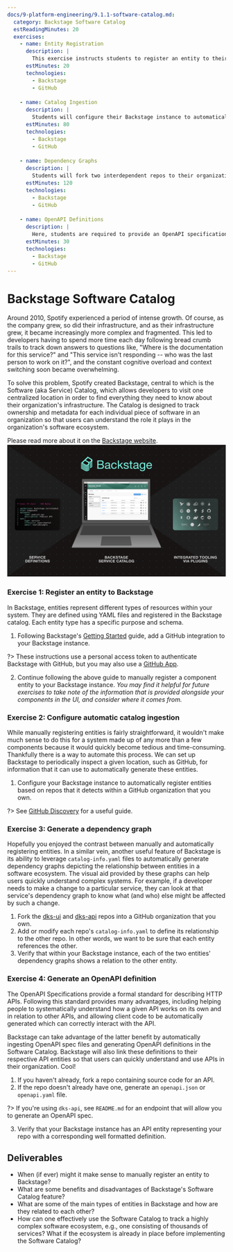 ```yaml
---
docs/9-platform-engineering/9.1.1-software-catalog.md:
  category: Backstage Software Catalog
  estReadingMinutes: 20
  exercises:
    - name: Entity Registration
      description: |
        This exercise instructs students to register an entity to their local Backstage instance.  The entity should correspond to a repo belonging to a GitHub organization that the student owns.  This exercise will require students to configure their Backstage instance to have the permissions needed to access their GitHub organization and will help pave the way for the following exercise.
      estMinutes: 20
      technologies:
        - Backstage
        - GitHub
        
    - name: Catalog Ingestion
      description: |
        Students will configure their Backstage instance to automatically perform read operations on a given GitHub organization and ingest `catalog-info.yaml` files existing in that organization in order to automatically register entities.  They will need to configure GitHub as a catalog and ensure that their Backstage instance combs their organization for the correct file(s) at an appropriate interval.
      estMinutes: 80
      technologies:
        - Backstage
        - GitHub

    - name: Dependency Graphs
      description: |
        Students will fork two interdependent repos to their organization and ensure that their Backstage instance recognizes the two repos while also displaying the repos' interdependence via the "Relations" section of their overviews in the UI.  This requires a thorough understanding of the available fields in `catalog-info.yaml` files along with a Backstage app's configuration file.  
      estMinutes: 120
      technologies:
        - Backstage
        - GitHub

    - name: OpenAPI Definitions
      description: |
        Here, students are required to provide an OpenAPI specification which their Backstage instance can ingest and associate with a definition for an API having source code in a repo owned by the student's organization.  Students may use a repo that already has an OpenAPI spec file or they may generate the necessary spec data from an API.  
      estMinutes: 30
      technologies:
        - Backstage
        - GitHub
---
```


# Backstage Software Catalog

Around 2010, Spotify experienced a period of intense growth.  Of course, as the company grew, so did their infrastructure, and as their infrastructure grew, it became increasingly more complex and fragmented.  This led to developers having to spend more time each day following bread crumb trails to track down answers to questions like, "Where is the documentation for this service?" and "This service isn't responding -- who was the last person to work on it?", and the constant cognitive overload and context switching soon became overwhelming.  

To solve this problem, Spotify created Backstage, central to which is the Software (aka Service) Catalog, which allows developers to visit one centralized location in order to find everything they need to know about their organization's infrastructure.  The Catalog is designed to track ownership and metadata for each individual piece of software in an organization so that users can understand the role it plays in the organization's software ecosystem.

Please read more about it on the [Backstage website](https://backstage.io/docs/features/software-catalog/).
![backstage software catalog](./img9/software-catalog.png ':class=img-center :alt= Backstage Software Catalog')

### Exercise 1: Register an entity to Backstage

In Backstage, entities represent different types of resources within your system.  They are defined using YAML files and registered in the Backstage catalog.  Each entity type has a specific purpose and schema.  

1. Following Backstage's [Getting Started](https://backstage.spotify.com/learn/standing-up-backstage/putting-backstage-into-action/8-integration/) guide, add a GitHub integration to your Backstage instance.

  ?> These instructions use a personal access token to authenticate Backstage with GitHub, but you may also use a [GitHub App](https://backstage.io/docs/integrations/github/github-apps).  

2. Continue following the above guide to manually register a component entity to your Backstage instance.  *You may find it helpful for future exercises to take note of the information that is provided alongside your components in the UI, and consider where it comes from.*

### Exercise 2: Configure automatic catalog ingestion

While manually registering entities is fairly straightforward, it wouldn't make much sense to do this for a system made up of any more than a few components because it would quickly become tedious and time-consuming.  Thankfully there is a way to automate this process.  We can set up Backstage to periodically inspect a given location, such as GitHub, for information that it can use to automatically generate these entities.  

1. Configure your Backstage instance to automatically register entities based on repos that it detects within a GitHub organization that you own.  

  ?> See [GitHub Discovery](https://backstage.io/docs/integrations/github/discovery/) for a useful guide.

### Exercise 3: Generate a dependency graph

Hopefully you enjoyed the contrast between manually and automatically registering entities.  In a similar vein, another useful feature of Backstage is its ability to leverage `catalog-info.yaml` files to automatically generate dependency graphs depicting the relationship between entities in a software ecosystem.  The visual aid provided by these graphs can help users quickly understand complex systems.  For example, if a developer needs to make a change to a particular service, they can look at that service's dependency graph to know what (and who) else might be affected by such a change.

1. Fork the [dks-ui](https://github.com/liatrio/dks-ui) and [dks-api](https://github.com/liatrio/dks-api) repos into a GitHub organization that you own.
2. Add or modify each repo's `catalog-info.yaml` to define its relationship to the other repo.  In other words, we want to be sure that each entity references the other.
3. Verify that within your Backstage instance, each of the two entities' dependency graphs shows a relation to the other entity.

### Exercise 4: Generate an OpenAPI definition

The OpenAPI Specifications provide a formal standard for describing HTTP APIs.  Following this standard provides many advantages, including helping people to systematically understand how a given API works on its own and in relation to other APIs, and allowing client code to be automatically generated which can correctly interact with the API.  

Backstage can take advantage of the latter benefit by automatically ingesting OpenAPI spec files and generating OpenAPI definitions in the Software Catalog.  Backstage will also link these definitions to their respective API entities so that users can quickly understand and use APIs in their organization.  Cool!

1. If you haven't already, fork a repo containing source code for an API.
2. If the repo doesn't already have one, generate an `openapi.json` or `openapi.yaml` file.

  ?> If you're using `dks-api`, see `README.md` for an endpoint that will allow you to generate an OpenAPI spec.

3. Verify that your Backstage instance has an API entity representing your repo with a corresponding well formatted definition.

## Deliverables

- When (if ever) might it make sense to manually register an entity to Backstage?
- What are some benefits and disadvantages of Backstage's Software Catalog feature?
- What are some of the main types of entities in Backstage and how are they related to each other?
- How can one effectively use the Software Catalog to track a highly complex software ecosystem, e.g., one consisting of thousands of services?  What if the ecosystem is already in place before implementing the Software Catalog?
